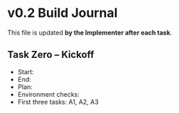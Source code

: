 # v0.2 Build Journal

This file is updated **by the Implementer after each task**.

## Task Zero – Kickoff
- Start:
- End:
- Plan:
- Environment checks:
- First three tasks: A1, A2, A3